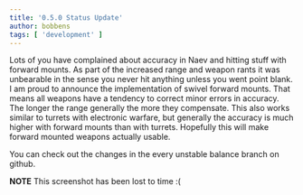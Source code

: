 ```yaml
---
title: '0.5.0 Status Update'
author: bobbens
tags: [ 'development' ]
---
```


Lots of you have complained about accuracy in Naev and hitting stuff with forward mounts. As part of the increased range and weapon rants it was unbearable in the sense you never hit anything unless you went point blank. I am proud to announce the implementation of swivel forward mounts. That means all weapons have a tendency to correct minor errors in accuracy. The longer the range generally the more they compensate. This also works similar to turrets with electronic warfare, but generally the accuracy is much higher with forward mounts than with turrets. Hopefully this will make forward mounted weapons actually usable.

You can check out the changes in the every unstable balance branch on github.

**NOTE** This screenshot has been lost to time :(
